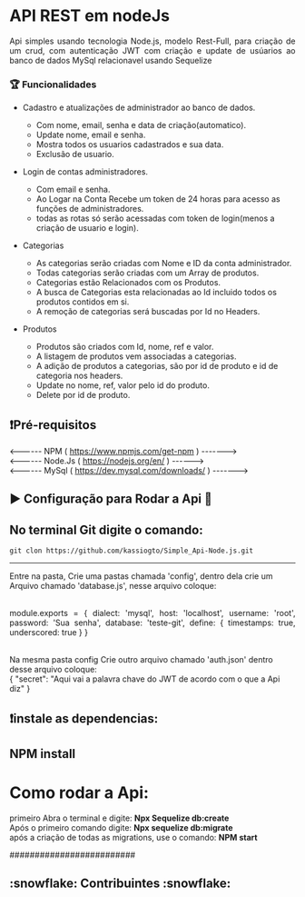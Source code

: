 <h1> API REST em nodeJs </h1>

<p align="justify"> Api simples usando tecnologia Node.js, modelo Rest-Full, para criação de um crud, com autenticação JWT com criação e update de usúarios ao banco de dados MySql relacionavel usando Sequelize</p>


### :trophy: Funcionalidades

- Cadastro e atualizações de administrador ao banco de dados.
  - Com nome, email, senha e data de criação(automatico).
  - Update nome, email e senha.
  - Mostra todos os usuarios cadastrados e sua data.
  - Exclusão de usuario.
  
 - Login de contas administradores.
    - Com email e senha.
    - Ao Logar na Conta Recebe um token de 24 horas para acesso as funções de administradores.
    - todas as rotas só serão acessadas com token de login(menos a criação de usuario e login).
    
 - Categorias 
    - As categorias serão criadas com Nome e ID da conta administrador.
    - Todas categorias serão criadas com um Array de produtos.
    - Categorias estão Relacionados com os Produtos.
    - A busca de Categorias esta relacionadas ao Id incluido todos os produtos contidos em si.
    - A remoção de categorias será buscadas por Id no Headers.
  
  - Produtos
    - Produtos são criados com Id, nome, ref e valor.
    - A listagem de produtos vem associadas a categorias.
    - A adição de produtos a categorias, são por id de produto e id de categoria nos headers.
    - Update no nome, ref, valor pelo id do produto.
    - Delete por id de produto.
    
 ## :exclamation:Pré-requisitos
<------ NPM ( https://www.npmjs.com/get-npm ) ------->
<br>
<------ Node.Js ( https://nodejs.org/en/ ) ------>
<br>
<------ MySql ( https://dev.mysql.com/downloads/ ) ------->
 
 ## :arrow_forward: Configuração para Rodar a Api :star2:
 
No terminal Git digite o comando:
---
    git clon https://github.com/kassiogto/Simple_Api-Node.js.git
---
 Entre na pasta, Crie uma pastas chamada 'config', dentro dela crie um Arquivo chamado 'database.js', nesse arquivo coloque:
 <p align="justify"> 
 <br> module.exports = {
     dialect: 'mysql',
     host: 'localhost',
     username: 'root',
     password: 'Sua senha',
     database: 'teste-git',
     define: {
     timestamps: true,
     underscored: true
    }
  }
  </p>
<br>
Na mesma pasta config Crie outro arquivo chamado 'auth.json' dentro desse arquivo coloque:<br>
{
    "secret": "Aqui vai a palavra chave do JWT de acordo com o que a Api diz"
}
<br>
 
 :exclamation:instale as dependencias:
 ---
 NPM install
 ---
 
 # Como rodar a Api:
 primeiro Abra o terminal e digite: <strong>Npx Sequelize db:create</strong><br>
 Após o primeiro comando digite: <strong>Npx sequelize db:migrate</strong><br>
 após a criação de todas as migrations, use o comando: <strong>NPM start</strong>

#########################
<h2>:snowflake: Contribuintes :snowflake:</h2>
